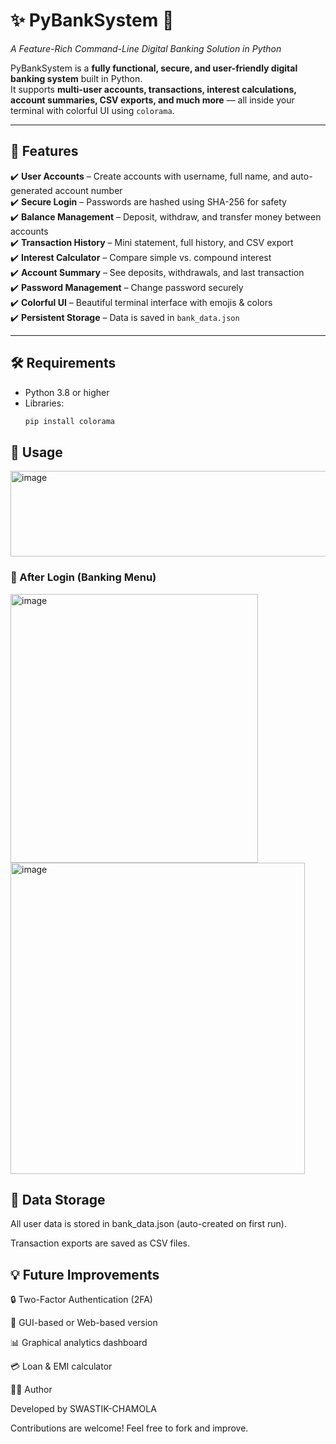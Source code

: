 # ✨ PyBankSystem 🏦  
*A Feature-Rich Command-Line Digital Banking Solution in Python*  

PyBankSystem is a **fully functional, secure, and user-friendly digital banking system** built in Python.  
It supports **multi-user accounts, transactions, interest calculations, account summaries, CSV exports, and much more** — all inside your terminal with colorful UI using `colorama`.  

---

## 🚀 Features
✔️ **User Accounts** – Create accounts with username, full name, and auto-generated account number  
✔️ **Secure Login** – Passwords are hashed using SHA-256 for safety  
✔️ **Balance Management** – Deposit, withdraw, and transfer money between accounts  
✔️ **Transaction History** – Mini statement, full history, and CSV export  
✔️ **Interest Calculator** – Compare simple vs. compound interest  
✔️ **Account Summary** – See deposits, withdrawals, and last transaction  
✔️ **Password Management** – Change password securely  
✔️ **Colorful UI** – Beautiful terminal interface with emojis & colors  
✔️ **Persistent Storage** – Data is saved in `bank_data.json`  

---

## 🛠️ Requirements
- Python 3.8 or higher  
- Libraries:  
  ```bash
  pip install colorama

## 📖 Usage
<img width="575" height="137" alt="image" src="https://github.com/user-attachments/assets/53adcbbe-515a-408c-bb22-04e94de59518" />

### 🔑 After Login (Banking Menu)
<img width="396" height="430" alt="image" src="https://github.com/user-attachments/assets/25101944-b562-4bbc-8ca7-59444b31ab24" />
<img width="471" height="498" alt="image" src="https://github.com/user-attachments/assets/3cb3797a-6241-4de6-9f70-ad3ff992c21f" />


## 📂 Data Storage

All user data is stored in bank_data.json (auto-created on first run).

Transaction exports are saved as CSV files.

## 💡 Future Improvements

🔒 Two-Factor Authentication (2FA)

📱 GUI-based or Web-based version

📊 Graphical analytics dashboard

💳 Loan & EMI calculator

👨‍💻 Author

Developed by SWASTIK-CHAMOLA

Contributions are welcome! Feel free to fork and improve.
